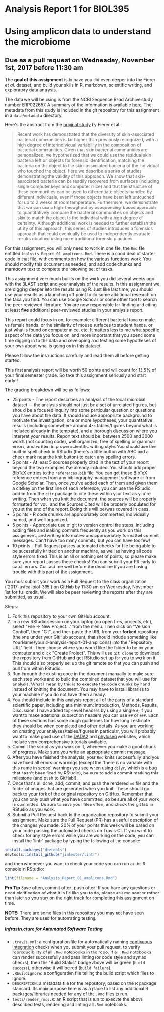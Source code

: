 # Analysis Report 1 for BIOL395
# Using amplicon data to understand the microbiome
## Due as a pull request on Wednesday, November 1st, 2017 before 11:30 am

The **goal of this assignment** is to have you did even deeper into the Fierer *et al.* dataset, and build your skills in R, markdown, scientific writing, and exploratory data analysis.

The data we will be using is from the NCBI Sequence Read Archive study number ERP022657. A summary of the information is available [here](https://www.ncbi.nlm.nih.gov/Traces/study/?WebEnv=NCID_1_128047291_130.14.22.33_5555_1505945515_1626731749_0MetA0_S_HStore&query_key=5). The metadata from this study is included in the git repository for this assignment in a `data/metadata` directory.

Here's the abstract from the [original study](https://trace.ncbi.nlm.nih.gov/Traces/sra/sra.cgi?study=ERP022657) by Fierer et al.:

> Recent work has demonstrated that the diversity of skin-associated bacterial communities is far higher than previously recognized, with a high degree of interindividual variability in the composition of bacterial communities. Given that skin bacterial communities are personalized, we hypothesized that we could use the residual skin bacteria left on objects for forensic identification, matching the bacteria on the object to the skin-associated bacteria of the individual who touched the object. Here we describe a series of studies demonstrating the validity of this approach. We show that skin-associated bacteria can be readily recovered from surfaces (including single computer keys and computer mice) and that the structure of these communities can be used to differentiate objects handled by different individuals, even if those objects have been left untouched for up to 2 weeks at room temperature. Furthermore, we demonstrate that we can use a high-throughput pyrosequencing-based approach to quantitatively compare the bacterial communities on objects and skin to match the object to the individual with a high degree of certainty. Although additional work is needed to further establish the utility of this approach, this series of studies introduces a forensics approach that could eventually be used to independently evaluate results obtained using more traditional forensic practices.

For this assignment, you will only need to work in one file, the `Rmd` file entitled `Analysis_Report_01_amplicons.Rmd`. There is a good deal of starter code in that file, with comments on how the various functions work. You should modify this document as needed, and add code chunks and markdown text to complete the following set of tasks.

This assignment very much builds on the work you did several weeks ago with the BLAST script and your analysis of the results. In this assignment we are digging deeper into the results using R. Just like last time, you should use your results as a launching off point to do some additional research on the taxa you find. You can use Google Scholar or some other tool to search the peer-reviewed literature. You are now responsible for finding and citing at least **five** additional peer-reviewed studies in your analysis report. 

This report could focus in on, for example: different bacterial taxa on male vs female hands, or the similarity of mouse surfaces to student hands, or just what is found on computer mice, etc. It matters less to me what specific aspect of the data you focus on, and more important that you spend some time digging in to the data and developing and testing some hypotheses of your own about what is going on in this dataset.

Please follow the instructions carefully and read them all before getting started.

This first analysis report will be worth 50 points and will count for 12.5% of your final semester grade. So take this assignment seriously and start early!! 

The grading breakdown will be as follows:

* 25 points - The report describes an analysis of the focal microbial dataset -- the analysis should not just be a set of unrelated figures, but should be a focused inquiry into some particular question or questions you have about the data. It should include appropriate background to motivate the investigation, one or more hypotheses, your quantitative results (including somewhere around 4-5 tables/figures beyond what is included already in the template), and a thorough discussion where you interpret your results. Report text should be: between 2500 and 3000 words (not counting code), well organized, free of spelling or grammar errors, and written in proper scientific writing style. You should use the built-in spell check in RStudio (there's a little button with ABC and a check mark near the knit button) to catch any spelling errors.
* 5 points - At least 5 sources properly cited in the text of your report beyond the two examples I've already included. You should add proper BibTeX entries to the `references.bib` file. You can get these BibTeX reference entries from any bibliography management software or from Google Scholar. Then, once you've added each of them and given them a citekey on the first line of each reference, you can use the RStudio add-in from the `citr` package to cite these within your text as you're writing. Then when you knit the document, the sources will be properly formatted for you, and the Sources Cited will be properly populated for you at the end of the report. Doing this will be/was covered in class.
* 5 points - R code chunks are appropriately commented, individually named, and well organized.
* 5 points - Appropriate use of git to version control the steps, including adding files and making commits frequently as you work on this assignment, and writing informative and appropriately formatted commit messages. Can't have too many commits, but you can have too few! 
* 10 points - Pull Request passes automated checks for file being able to be sucessfully knitted on another machine, as well as having all code style errors fixed. This is an all or nothing set of points, so please make sure your report passes these checks! You can submit your PR early to catch errors. Contact me well before the deadline if you are having trouble with this part of the assignment.

You must submit your work as a Pull Request to the class organization ('2017-usfca-biol-395') on GitHub by 11:30 am on Wednesday, November 1st for full credit. We will also be peer reviewing the reports after they are submitted, as usual.

Steps:

1. Fork this repository to your own GitHub account.
1. In a new RStudio session on your laptop (no open files, projects, etc), select "File -> New Project..." from the menu. Then click on "Version Control", then "Git", and then paste the URL from your **forked** repository (the one under your GitHub account, that should include something like YourName/yourid-analysis-report-01-amplicons) into the "Repository URL" field. Then choose where you would like the folder to be on your computer and click "Create Project". This will use `git clone` to download the repository from GitHub and get RStudio set up for you to work on it. This should also properly set up the git remote so that you can push and pull from within RStudio. 
1. Run through the existing code in the document manually to make sure each step works and to build the combined dataset that you will use for analysis. What I mean by this is to execute the code chunks by hand instead of knitting the document. You may have to install libraries to your machine if you do not have them already.
1. You should include in this analysis report all of the parts of a standard scientific paper, including at a minimum: Introduction, Methods, Results, Discussion. I have added top-level headers by using a single `#`; if you want to make additional subsection headers you can use `##` or `###`. Each of these sections has some rough guidelines for how long I estimate they should be when completed and other details. As you are working on creating your analyses/tables/figures in particular, you will probably want to make good use of the [DADA2](https://benjjneb.github.io/dada2/tutorial.html) and [phyloseq](https://joey711.github.io/phyloseq/) websites, which include very comprehensive tutorials available.
1. Commit the script as you work on it, whenever you make a good chunk of progress. Make sure you write an [appropriate commit message](https://chris.beams.io/posts/git-commit/).
1. After you have finished the analysis, your `Rmd` knits successfully, and you have fixed all errors or warnings (except the 'there is no variable with this name in scope' warnings you see when using `dplyr`, which is a bug that hasn't been fixed by RStudio), be sure to add a commit marking this milestone (and push to GitHub!).
1. Once that's all done, add, commit, and push the rendered `md` file and the folder of images that are generated when you knit. These should go back to your fork of the original repository on GitHub. Remember that you can only push what you have committed, so be sure all of your work is committed. Be sure to save your files often, and check the git tab in RStudio as you work.
2. Submit a Pull Request back to the organization repository to submit your assignment. Make sure the Pull Request (PR) has a useful description of the changes you made. 20% of your points this week will be based on your code passing the automated checks on Travis-CI. If you want to check for any style errors while you are working on the code, you can install the 'lintr' package by typing the following at the console:

```r
install.packages("devtools")
devtools::install_github("jimhester/lintr")
```

and then whenever you want to check your code you can run at the R console in RStudio:

```r
lint(filename = "Analysis_Report_01_amplicons.Rmd")
```

**Pro Tip** Save often, commit often, push often! If you have any questions or need clarification of what it is I'd like you to do, please ask me sooner rather than later so you stay on the right track for completing this assignment on time.

**NOTE:** There are some files in this repository you may not have seen before. They are used for automating testing. 

##### Infrastructure for Automated Software Testing

- `.travis.yml`: a configuration file for automatically running [continuous integration](https://travis-ci.com) checks when you submit your pull request, to verify reproducibility of all `.Rmd` notebooks in the repo.  If all `.Rmd` notebooks can render successfully and pass linting (or code style and syntax checks), then the "Build Status" badge above will be green (`build success`), otherwise it will be red (`build failure`).  
- `.Rbuildignore`: a configuration file telling the build script which files to ignore.
- `DESCRIPTION`: a metadata file for the repository, based on the R package standard. Its main purpose here is as a place to list any additional R packages/libraries needed for any of the `.Rmd` files to run.
- `tests/render_rmds.R`: an R script that is run to execute the above described tests, rendering and linting all `.Rmd` notebooks. 

